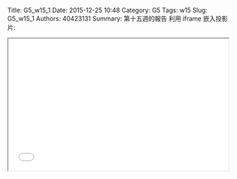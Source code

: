 Title: G5_w15_1
Date: 2015-12-25 10:48
Category: G5
Tags: w15
Slug: G5_w15_1
Authors: 40423131
Summary: 第十五週的報告
利用 iframe 嵌入投影片:

<iframe src="g5_w15_1_p.html" width="500" height="300"></iframe>


